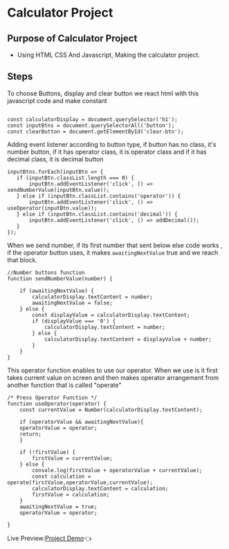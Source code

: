 # Calculator Project

## Purpose of Calculator Project  
- Using HTML CSS And Javascript, Making the calculator project.  

## Steps  

 To choose Buttons, display and clear button we react html with this javascript code and make constant  

```
  
const calculatorDisplay = document.querySelector('h1');
const inputBtns = document.querySelectorAll('button');
const clearButton = document.getElementById('clear-btn');

```

 Adding event listener according to button type, if button has no class, it's number button, if it has operator class, it is operator class and if it has decimal class, it is decimal button  
 
 ``` 
 inputBtns.forEach(inputBtn => {
    if (inputBtn.classList.length === 0) {
        inputBtn.addEventListener('click', () => sendNumberValue(inputBtn.value));
    } else if (inputBtn.classList.contains('operator')) {
        inputBtn.addEventListener('click', () => useOperator(inputBtn.value));
    } else if (inputBtn.classList.contains('decimal')) {
        inputBtn.addEventListener('click', () => addDecimal());
    }
});
 ```
 
When we send number, if its first number that sent below else code works , if the operator button uses, it makes `awaitingNextValue` true and we reach that block.  
``` 
//Number buttons function
function sendNumberValue(number) {

    if (awaitingNextValue) {
        calculatorDisplay.textContent = number;
        awaitingNextValue = false;
    } else {
        const displayValue = calculatorDisplay.textContent;
        if (displayValue === '0') {
            calculatorDisplay.textContent = number;
        } else {
            calculatorDisplay.textContent = displayValue + number;
        }
    }
}
```

This operator function enables to use our operator. When we use is it first takes current value on screen and then makes operator arrangement from another function that is called "operate"    

``` 
/* Press Operator Function */
function useOperator(operator) {
    const currentValue = Number(calculatorDisplay.textContent);

    if (operatorValue && awaitingNextValue){
    operatorValue = operator;
    return;
    }

    if (!firstValue) {
        firstValue = currentValue;
    } else {
        console.log(firstValue + operatorValue + currentValue);
        const calculation = operate(firstValue,operatorValue,currentValue);
        calculatorDisplay.textContent = calculation;
        firstValue = calculation;
    }
    awaitingNextValue = true;
    operatorValue = operator;

}
```


Live Preview:[Project Demo](https://burakkepuc.github.io/Calculator/):point_left:  
 
 
